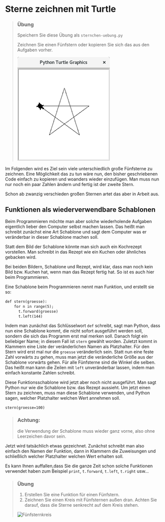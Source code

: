 # Sterne zeichnen mit Turtle



> ### Übung
>
> Speichern Sie diese Übung als `sternchen-uebung.py`
>
> Zeichnen Sie einen Fünfstern oder kopieren Sie sich das aus den Aufgaben vorher.
>
> ![Fünfstern mit Turtle](img/fuenfstern.png)

Im Folgenden wird es Ziel sein viele unterschiedlich große Fünfsterne zu zeichnen.
Eine Möglichkeit das zu tun wäre nun, den bisher geschriebenen Code einfach zu kopieren und woanders wieder einzufügen.
Man muss nun nur noch ein paar Zahlen ändern und fertig ist der zweite Stern.

Schon ab zwanzig verschieden großen Sternen artet das aber in Arbeit aus.

## Funktionen als wiederverwendbare Schablonen

Beim Programmieren möchte man aber solche wiederholende Aufgaben eigentlich lieber den Computer selbst machen lassen.
Das heißt man schreibt zunächst eine Art Schablone und sagt dem Computer was er veränderbar in dieser Schablone machen soll.

Statt dem Bild der Schablone könnte man sich auch ein Kochrezept vorstellen. Man schreibt in das Rezept wie ein Kuchen oder ähnliches gebacken wird.

Bei beiden Bildern, Schablone und Rezept, wird klar, dass man noch kein Bild bzw. Kuchen hat, wenn man das Rezept fertig hat. So ist es auch hier beim Programmieren.

Eine Schablone beim Programmieren nennt man Funktion, und erstellt sie so:

```
def stern(groesse):
    for n in range(5);
      t.forward(groesse)
      t.left(144)
```

Indem man zunächst das Schlüsselwort `def` schreibt, sagt man Python, dass nun eine Schablone kommt, die nicht sofort ausgeführt
werden soll, sondern die sich das Programm erst mal merken soll. Danach folgt ein beliebiger Name; in diesem Fall ist `stern` gewählt worden.
Zuletzt kommt in Klammern eine Liste der veränderlichen Namen als Platzhalter. Für den Stern wird erst mal nur die `groesse` veränderlich sein.
Statt nun eine feste Zahl vorwärts zu gehen, muss man jetzt die veränderliche Größe aus der Schablone vorwärts gehen.
Für alle Fünfsterne sind die Winkel die selben. Das heißt man kann die Zeilen mit `left` unveränderbar lassen,
indem man einfach konstante Zahlen schreibt.

Diese Funktionsschablone wird jetzt aber noch nicht ausgeführt. Man sagt Python nur wie die Schablone bzw. das Rezept aussieht.
Um jetzt einen Stern zu zeichnen, muss man diese Schablone verwenden, und Python sagen, welcher Platzhalter welchen Wert annehmen soll.

```
stern(groesse=100)
```

> ### Achtung:
> die Verwendung der Schablone muss wieder ganz vorne, also ohne Leerzeichen davor sein.

Jetzt wird tatsächlich etwas gezeichnet.
Zunächst schreibt man also einfach den Namen der Funktion,
dann in Klammern die Zuweisungen und schließlich welcher Platzhalter welchen Wert erhalten soll.

Es kann Ihnen auffallen,dass Sie die ganze Zeit schon solche Funktionen verwendet haben zum Beispiel `print`, `t.forward`, `t.left`, `t.right` usw…

> ### Übung
>
> 1. Erstellen Sie eine Funktion für einen Fünfstern.
> 2. Zeichnen Sie einen Kreis mit Fünfsternen außen dran. Achten Sie darauf, dass die Sterne senkrecht auf dem Kreis stehen.
>
> ![Fünfsternkreis](img/fünfsternkreis.png)

